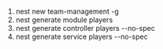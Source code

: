 1. nest new team-management -g
2. nest generate module players
3. nest generate controller players --no-spec
4. nest generate service players --no-spec
